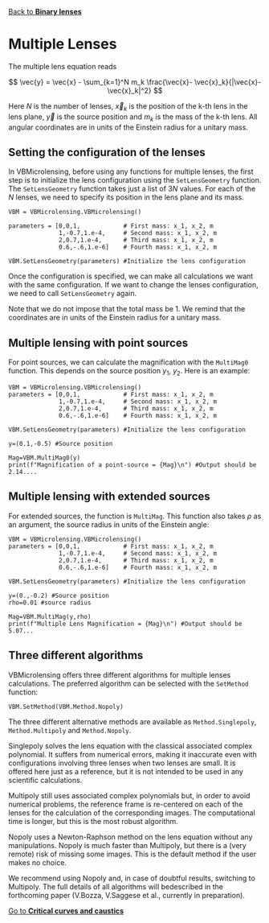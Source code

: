 [Back to **Binary lenses**](BinaryLenses.md)


# Multiple Lenses

The multiple lens equation reads

$$ \vec{y} = \vec{x} - \sum_{k=1}^N m_k \frac{\vec{x}- \vec{x}_k}{|\vec{x}- \vec{x}_k|^2} $$

Here $N$ is the number of lenses, $\vec{x}_k$ is the position of the k-th lens in the lens plane, $\vec{y}$ is the source position and $m_k$ is the mass of the k-th lens. All angular coordinates are in units of the Einstein radius for a unitary mass. 

## Setting the configuration of the lenses

In VBMicrolensing, before using any functions for multiple lenses, the first step is to initialize the lens configuration using the `SetLensGeometry` function. The `SetLensGeometry` function takes just a list of $3N$ values. For each of the $N$ lenses, we need to specify its position in the lens plane and its mass.

```
VBM = VBMicrolensing.VBMicrolensing()

parameters = [0,0,1,            # First mass: x_1, x_2, m
              1,-0.7,1.e-4,     # Second mass: x_1, x_2, m
              2,0.7,1.e-4,      # Third mass: x_1, x_2, m
              0.6,-.6,1.e-6]    # Fourth mass: x_1, x_2, m

VBM.SetLensGeometry(parameters) #Initialize the lens configuration

```

Once the configuration is specified, we can make all calculations we want with the same configuration. If we want to change the lenses configuration, we need to call `SetLensGeometry` again.

Note that we do not impose that the total mass be 1. We remind that the coordinates are in units of the Einstein radius for a unitary mass.

## Multiple lensing with point sources

For point sources, we can calculate the magnification with the `MultiMag0` function. This depends on the source position $y_1$, $y_2$. Here is an example:

```
VBM = VBMicrolensing.VBMicrolensing()
parameters = [0,0,1,            # First mass: x_1, x_2, m
              1,-0.7,1.e-4,     # Second mass: x_1, x_2, m
              2,0.7,1.e-4,      # Third mass: x_1, x_2, m
              0.6,-.6,1.e-6]    # Fourth mass: x_1, x_2, m

VBM.SetLensGeometry(parameters) #Initialize the lens configuration

y=(0.1,-0.5) #Source position 

Mag=VBM.MultiMag0(y)  
print(f"Magnification of a point-source = {Mag}\n") #Output should be 2.14....
```

## Multiple lensing with extended sources

For extended sources, the function is `MultiMag`. This function also takes $\rho$ as an argument, the source radius in units of the Einstein angle:

```
VBM = VBMicrolensing.VBMicrolensing()
parameters = [0,0,1,            # First mass: x_1, x_2, m
              1,-0.7,1.e-4,     # Second mass: x_1, x_2, m
              2,0.7,1.e-4,      # Third mass: x_1, x_2, m
              0.6,-.6,1.e-6]    # Fourth mass: x_1, x_2, m

VBM.SetLensGeometry(parameters) #Initialize the lens configuration

y=(0.,-0.2) #Source position 
rho=0.01 #source radius

Mag=VBM.MultiMag(y,rho) 
print(f"Multiple Lens Magnification = {Mag}\n") #Output should be 5.07...

```

## Three different algorithms

VBMicrolensing offers three different algorithms for multiple lenses calculations. The preferred algorithm can be selected with the `SetMethod` function:
```
VBM.SetMethod(VBM.Method.Nopoly)
```

The three different alternative methods are available as `Method.Singlepoly`, `Method.Multipoly` and `Method.Nopoly`.

Singlepoly solves the lens equation with the classical associated complex polynomial. It suffers from numerical errors, making it inaccurate even with configurations involving three lenses when two lenses are small. It is offered here just as a reference, but it is not intended to be used in any scientific calculations.

Multipoly still uses associated complex polynomials but, in order to avoid numerical problems, the reference frame is re-centered on each of the lenses for the calculation of the corresponding images. The computational time is longer, but this is the most robust algorithm.

Nopoly uses a Newton-Raphson method on the lens equation without any manipulations. Nopoly is much faster than Multipoly, but there is a (very remote) risk of missing some images. This is the default method if the user makes no choice.

We recommend using Nopoly and, in case of doubtful results, switching to Multipoly. The full details of all algorithms will bedescribed in the forthcoming paper (V.Bozza, V.Saggese et al., currently in preparation).

[Go to **Critical curves and caustics**](CriticalCurvesAndCaustics.md)
